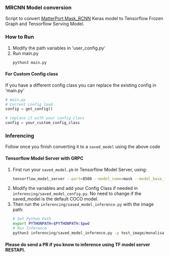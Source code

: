 ### MRCNN Model conversion
Script to convert [MatterPort Mask_RCNN](https://github.com/matterport/Mask_RCNN) Keras model to Tensorflow Frozen Graph and Tensorflow Serving Model.


### How to Run
1. Modify the path variables in 'user_config.py'
2. Run main.py
    ```bash
    python3 main.py
    ```
    
#### For Custom Config class
If you have a different config class you can replace the existing config in 'main.py'
```python
# main.py
# Current config load
config = get_config()

# replace it with your config class
config = your_custom_config_class

```

### Inferencing
Follow once you finish converting it to a `saved_model` using the above code

#### Tensorflow Model Server with GRPC

1. First run your `saved_model.pb` in Tensorflow Model Server, using:
    ```bash
    tensorflow_model_server --port=8500 --model_name=mask --model_base_path=/path/to/saved_model/
    ```
2. Modify the variables and add your Config Class if needed in `inferencing/saved_model_config.py`. No need to change if the saved_model is the default COCO model.
3. Then run the `inferencing/saved_model_inference.py` with the image path:
    ```bash
    # Set Python Path
    export PYTHONPATH=$PYTHONPATH:$pwd
    # Run Inference
    python3 inferencing/saved_model_inference.py -p test_image/monalisa.jpg
    ```
    
 #### Please do send a PR if you know to inference using TF model server RESTAPI.
    
